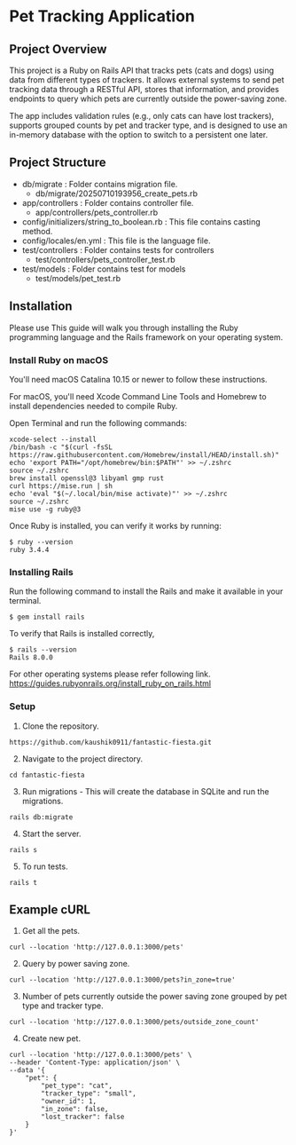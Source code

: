 #  Pet Tracking Application

##  Project Overview

This project is a Ruby on Rails API that tracks pets (cats and dogs) using data from different types of trackers. It allows external systems to send pet tracking data through a RESTful API, stores that information, and provides endpoints to query which pets are currently outside the power-saving zone.

The app includes validation rules (e.g., only cats can have lost trackers), supports grouped counts by pet and tracker type, and is designed to use an in-memory database with the option to switch to a persistent one later.

## Project Structure

* db/migrate : Folder contains migration file.
	* db/migrate/20250710193956_create_pets.rb
* app/controllers : Folder contains controller file.
	* app/controllers/pets_controller.rb
* config/initializers/string_to_boolean.rb : This file contains casting method.
* config/locales/en.yml : This file is the language file.
* test/controllers : Folder contains tests for controllers
	* test/controllers/pets_controller_test.rb
* test/models : Folder contains test for models
	* test/models/pet_test.rb 

## Installation

Please use This guide will walk you through installing the Ruby programming language and the Rails framework on your operating system.

### Install Ruby on macOS

You'll need macOS Catalina 10.15 or newer to follow these instructions.

For macOS, you'll need Xcode Command Line Tools and Homebrew to install dependencies needed to compile Ruby.

Open Terminal and run the following commands:

```
xcode-select --install
/bin/bash -c "$(curl -fsSL https://raw.githubusercontent.com/Homebrew/install/HEAD/install.sh)"
echo 'export PATH="/opt/homebrew/bin:$PATH"' >> ~/.zshrc
source ~/.zshrc
brew install openssl@3 libyaml gmp rust
curl https://mise.run | sh
echo 'eval "$(~/.local/bin/mise activate)"' >> ~/.zshrc
source ~/.zshrc
mise use -g ruby@3
```
Once Ruby is installed, you can verify it works by running:
```
$ ruby --version
ruby 3.4.4
```

### Installing Rails

Run the following command to install the Rails and make it available in your terminal.
```
$ gem install rails
```
To verify that Rails is installed correctly,
```
$ rails --version
Rails 8.0.0
```
For other operating systems please refer following link.
https://guides.rubyonrails.org/install_ruby_on_rails.html

### Setup

1.  Clone the repository.
```
https://github.com/kaushik0911/fantastic-fiesta.git
```
2. Navigate to the project directory.
```
cd fantastic-fiesta
```
3. Run migrations - This will create the database in SQLite and run the migrations.
```
rails db:migrate
```
4. Start the server.
```
rails s
```
5. To run tests.
```
rails t
```

## Example cURL

1. Get all the pets.
```
curl --location 'http://127.0.0.1:3000/pets'
``` 
2. Query by power saving zone.
```
curl --location 'http://127.0.0.1:3000/pets?in_zone=true'
```
3. Number of pets currently outside the power saving zone
grouped by pet type and tracker type.
```
curl --location 'http://127.0.0.1:3000/pets/outside_zone_count'
```
4. Create new pet.
```
curl --location 'http://127.0.0.1:3000/pets' \
--header 'Content-Type: application/json' \
--data '{
    "pet": {
        "pet_type": "cat",
        "tracker_type": "small",
        "owner_id": 1,
        "in_zone": false,
        "lost_tracker": false
    }
}'
```